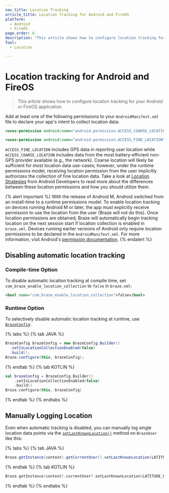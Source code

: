 ```yaml
---
nav_title: Location Tracking
article_title: Location Tracking for Android and FireOS
platform: 
  - Android
  - FireOS
page_order: 6
description: "This article shows how to configure location tracking for your Android or FireOS application."
Tool:
  - Location

---
```


# Location tracking for Android and FireOS

> This article shows how to configure location tracking for your Android or FireOS application.

Add at least one of the following permissions to your `AndroidManifest.xml` file to declare your app's intent to collect location data:

```xml
<uses-permission android:name="android.permission.ACCESS_COARSE_LOCATION" />
```
```xml
<uses-permission android:name="android.permission.ACCESS_FINE_LOCATION" />
```

`ACCESS_FINE_LOCATION` includes GPS data in reporting user location while `ACCESS_COARSE_LOCATION` includes data from the most battery-efficient non-GPS provider available (e.g., the network). Coarse location will likely be sufficient for most location data use-cases; however, under the runtime permissions model, receiving location permission from the user implicitly authorizes the collection of fine location data. Take a look at [Location Strategies][1] from Android Developers to read more about the differences between these location permissions and how you should utilize them.

{% alert important %}
With the release of Android M, Android switched from an install-time to a runtime permissions model. To enable location tracking on devices running Android M or later, the app must explicitly receive permission to use the location from the user (Braze will not do this). Once location permissions are obtained, Braze will automatically begin tracking location on the next session start if location collection is enabled in `braze.xml`. Devices running earlier versions of Android only require location permissions to be declared in the `AndroidManifest.xml`. For more information, visit Android's [permission documentation](https://developer.android.com/training/permissions/index.html).
{% endalert %}

## Disabling automatic location tracking

### Compile-time Option

To disable automatic location tracking at compile time, set `com_braze_enable_location_collection` to `false` in `braze.xml`:

```xml
<bool name="com_braze_enable_location_collection">false</bool>
```

### Runtime Option

To selectively disable automatic location tracking at runtime, use [`BrazeConfig`][2]:

{% tabs %}
{% tab JAVA %}

```java
BrazeConfig brazeConfig = new BrazeConfig.Builder()
  .setIsLocationCollectionEnabled(false)
  .build();
Braze.configure(this, brazeConfig);
```
 
{% endtab %}
{% tab KOTLIN %}

```kotlin
val brazeConfig = BrazeConfig.Builder()
    .setIsLocationCollectionEnabled(false)
    .build()
Braze.configure(this, brazeConfig)
```

{% endtab %}
{% endtabs %}

## Manually Logging Location

Even when automatic tracking is disabled, you can manually log single location data points via the [`setLastKnownLocation()`][4] method on `BrazeUser` like this:

{% tabs %}
{% tab JAVA %}

```java
Braze.getInstance(context).getCurrentUser().setLastKnownLocation(LATITUDE_DOUBLE_VALUE, LONGITUDE_DOUBLE_VALUE, ALTITUDE_DOUBLE_VALUE, ACCURACY_DOUBLE_VALUE);
```

{% endtab %}
{% tab KOTLIN %}

```kotlin
Braze.getInstance(context).currentUser?.setLastKnownLocation(LATITUDE_DOUBLE_VALUE, LONGITUDE_DOUBLE_VALUE, ALTITUDE_DOUBLE_VALUE, ACCURACY_DOUBLE_VALUE)
```

{% endtab %}
{% endtabs %}

[1]: https://stuff.mit.edu/afs/sipb/project/android/docs/guide/topics/location/strategies.html
[2]: {{site.baseurl}}/developer_guide/platform_integration_guides/android/advanced_use_cases/runtime_configuration/#runtime-configuration
[4]: https://braze-inc.github.io/braze-android-sdk/kdoc/braze-android-sdk/com.braze/-braze-user/set-last-known-location.html
